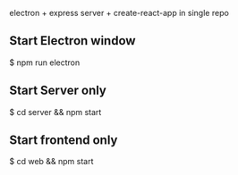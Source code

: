 electron + express server + create-react-app in single repo

## Start Electron window

$ npm run electron

## Start Server only

$ cd server && npm start

## Start frontend only

$ cd web && npm start
